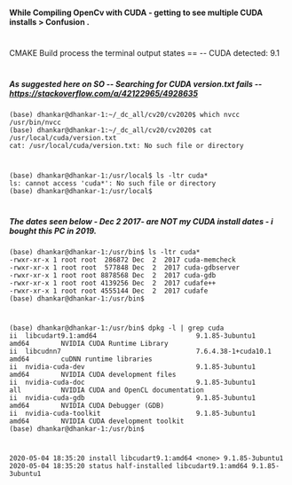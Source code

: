 #### While Compiling OpenCv with CUDA - getting to see multiple CUDA installs > Confusion . 
#
CMAKE Build process the terminal output states == -- CUDA detected: 9.1
#
##### As suggested here on SO -- Searching for CUDA version.txt fails -- https://stackoverflow.com/a/42122965/4928635 
```
(base) dhankar@dhankar-1:~/_dc_all/cv20/cv2020$ which nvcc
/usr/bin/nvcc
(base) dhankar@dhankar-1:~/_dc_all/cv20/cv2020$ cat /usr/local/cuda/version.txt
cat: /usr/local/cuda/version.txt: No such file or directory
```
#
```
(base) dhankar@dhankar-1:/usr/local$ ls -ltr cuda*
ls: cannot access 'cuda*': No such file or directory
(base) dhankar@dhankar-1:/usr/local$ 

```
#
##### The dates seen below - Dec  2  2017- are NOT my CUDA install dates - i bought this PC in 2019.
```
(base) dhankar@dhankar-1:/usr/bin$ ls -ltr cuda*
-rwxr-xr-x 1 root root  286872 Dec  2  2017 cuda-memcheck
-rwxr-xr-x 1 root root  577848 Dec  2  2017 cuda-gdbserver
-rwxr-xr-x 1 root root 8878568 Dec  2  2017 cuda-gdb
-rwxr-xr-x 1 root root 4139256 Dec  2  2017 cudafe++
-rwxr-xr-x 1 root root 4555144 Dec  2  2017 cudafe
(base) dhankar@dhankar-1:/usr/bin$ 

```
#
####

```
(base) dhankar@dhankar-1:/usr/bin$ dpkg -l | grep cuda
ii  libcudart9.1:amd64                         9.1.85-3ubuntu1                                  amd64        NVIDIA CUDA Runtime Library
ii  libcudnn7                                  7.6.4.38-1+cuda10.1                              amd64        cuDNN runtime libraries
ii  nvidia-cuda-dev                            9.1.85-3ubuntu1                                  amd64        NVIDIA CUDA development files
ii  nvidia-cuda-doc                            9.1.85-3ubuntu1                                  all          NVIDIA CUDA and OpenCL documentation
ii  nvidia-cuda-gdb                            9.1.85-3ubuntu1                                  amd64        NVIDIA CUDA Debugger (GDB)
ii  nvidia-cuda-toolkit                        9.1.85-3ubuntu1                                  amd64        NVIDIA CUDA development toolkit
(base) dhankar@dhankar-1:/usr/bin$ 

```
#

#
```
2020-05-04 18:35:20 install libcudart9.1:amd64 <none> 9.1.85-3ubuntu1
2020-05-04 18:35:20 status half-installed libcudart9.1:amd64 9.1.85-3ubuntu1
```
#

